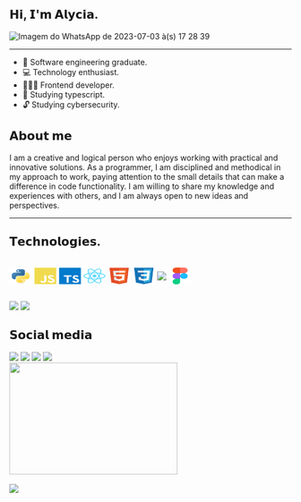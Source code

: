 ## 𝗛𝗶, 𝗜'𝗺 𝗔𝗹𝘆𝗰𝗶𝗮.
![Imagem do WhatsApp de 2023-07-03 à(s) 17 28 39](https://github.com/ByAlyck/byalyck/assets/113322342/49671de0-4825-4df1-bfe2-5ea003a36cff)


---

- 📌 Software engineering graduate.
- 💻 Technology enthusiast. 
- 👩🏻‍💻 Frontend developer.
- 📖 Studying typescript.
- 🔓 Studying cybersecurity.

## 𝗔𝗯𝗼𝘂𝘁 𝗺𝗲

I am a creative and logical person who enjoys working with practical and innovative solutions. As a programmer, I am disciplined and methodical in my approach to work, paying attention to the small details that can make a difference in code functionality. I am willing to share my knowledge and experiences with others, and I am always open to new ideas and perspectives.

---

## 𝗧𝗲𝗰𝗵𝗻𝗼𝗹𝗼𝗴𝗶𝗲𝘀.
 
<div style="display: inline_block"><br>
 <img align="center" alt="Alycia-Python" height="30" width="40" src="https://raw.githubusercontent.com/devicons/devicon/master/icons/python/python-original.svg">
  <img align="center" alt="Alycia-Js" height="30" width="40" src="https://raw.githubusercontent.com/devicons/devicon/master/icons/javascript/javascript-plain.svg">
  <img align="center" alt="Alycia-Ts" height="30" width="40" src="https://raw.githubusercontent.com/devicons/devicon/master/icons/typescript/typescript-plain.svg">
  <img align="center" alt="Alycia-React" height="30" width="40" src="https://raw.githubusercontent.com/devicons/devicon/master/icons/react/react-original.svg">
  <img align="center" alt="Alycia-HTML" height="30" width="40" src="https://raw.githubusercontent.com/devicons/devicon/master/icons/html5/html5-original.svg">
  <img align="center" alt="Alycia-CSS" height="30" width="40" src="https://raw.githubusercontent.com/devicons/devicon/master/icons/css3/css3-original.svg">
  <img width ='30px' align='center' src ='https://raw.githubusercontent.com/rahulbanerjee26/githubAboutMeGenerator/main/icons/git.svg'>
 <img align="center" alt="Alycia-figma" height="30" width="40" src="https://raw.githubusercontent.com/devicons/devicon/master/icons/figma/figma-original.svg">
 
</div>

##
  <img src="https://github-readme-stats-wheat-two-53.vercel.app/api?username=ByAlyck&theme=midnight-purple&hide_border=false&include_all_commits=false&count_private=false"  width="364px" />                    <img src="https://github-readme-streak-stats.herokuapp.com/?user=ByAlyck&theme=midnight-purple&hide_border=false"  width="400px" />
  
  ## 𝗦𝗼𝗰𝗶𝗮𝗹 𝗺𝗲𝗱𝗶𝗮
 
<div> 
  <a href="https://youtube.com/@byalyck6467" target="_blank"><img src="https://img.shields.io/badge/YouTube-FF0000?style=for-the-badge&logo=youtube&logoColor=white" target="_blank"></a>
  <a href="https://instagram.com/alycia.heavenly?igshid=ZDdkNTZiNTM=" target="_blank"><img src="https://img.shields.io/badge/-Instagram-%23E4405F?style=for-the-badge&logo=instagram&logoColor=white" target="_blank"></a>
  <a href = "mailto:byalyck@gmail.com"><img src="https://img.shields.io/badge/-Gmail-%23333?style=for-the-badge&logo=gmail&logoColor=white" target="_blank"></a>
  <a href="https://www.linkedin.com/in/alycia-ribeiro-5aa418245" target="_blank"><img src="https://img.shields.io/badge/-LinkedIn-%230077B5?style=for-the-badge&logo=linkedin&logoColor=white" target="_blank"></a> 
  
</div>
 
<img src="https://steamuserimages-a.akamaihd.net/ugc/950714109397804223/31C55FC747EFA6EA80A84712FD0518761A52DE86/?imw=5000&imh=5000&ima=fit&impolicy=Letterbox&imcolor=%23000000&letterbox=false" width="300" height="200" /> 

![](https://komarev.com/ghpvc/?username=byalycky&color=006bed)





       
